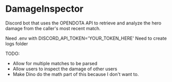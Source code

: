 # DamageInspector
Discord bot that uses the OPENDOTA API to retrieve and analyze the hero damage from the caller's most recent match.

Need .env with DISCORD_API_TOKEN='YOUR_TOKEN_HERE'
Need to create logs folder

TODO:
  * Allow for multiple matches to be parsed
  * Allow users to inspect the damage of other users
  * Make Dino do the math part of this because I don't want to.